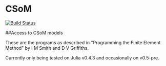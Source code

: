 # CSoM


[![Build Status](https://travis-ci.org/goedman/CSoM.jl.svg?branch=master)](https://travis-ci.org/goedman/CSoM.jl)


##Access to CSoM models

These are the programs as described in "Programming the Finite Element Method" by I M Smith and D V Griffiths.

Currently only being tested on Julia v0.4.3 and occasionally on v0.5-pre.